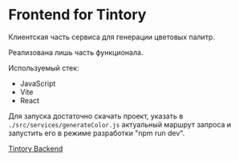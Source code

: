 # Frontend for Tintory

Клиентская часть сервиса для генерации цветовых палитр.

Реализована лишь часть функционала.

Используемый стек:
- JavaScript
- Vite
- React

Для запуска достаточно скачать проект, указать в ``./src/services/generateColor.js`` актуальный маршрут запроса и запустить его в режиме разработки "npm run dev". 

[Tintory Backend](https://github.com/Forvi/Tintory)
